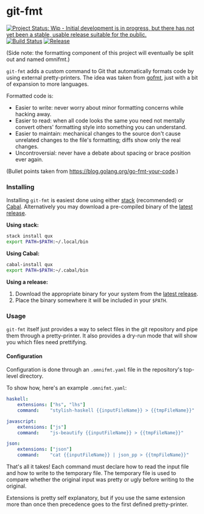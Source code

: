 # git-fmt

[![Project Status: Wip - Initial development is in progress, but there has not yet been a stable, usable release suitable for the public.](http://www.repostatus.org/badges/1.0.0/wip.svg)](http://www.repostatus.org/#wip)
[![Build Status](https://travis-ci.org/hjwylde/git-fmt.svg?branch=master)](https://travis-ci.org/hjwylde/git-fmt)
[![Release](https://img.shields.io/github/release/hjwylde/git-fmt.svg)](https://github.com/hjwylde/git-fmt/releases/latest)

(Side note: the formatting component of this project will eventually be split out and named omnifmt.)

`git-fmt` adds a custom command to Git that automatically formats code by using external
    pretty-printers.
The idea was taken from [gofmt](https://golang.org/cmd/gofmt/), just with a bit of expansion to more
    languages.

Formatted code is:

* Easier to write: never worry about minor formatting concerns while hacking away.
* Easier to read: when all code looks the same you need not mentally convert others' formatting
  style into something you can understand.
* Easier to maintain: mechanical changes to the source don't cause unrelated changes to the file's
  formatting; diffs show only the real changes.
* Uncontroversial: never have a debate about spacing or brace position ever again.

(Bullet points taken from https://blog.golang.org/go-fmt-your-code.)

### Installing

Installing `git-fmt` is easiest done using either
    [stack](https://github.com/commercialhaskell/stack) (recommended) or
    [Cabal](https://github.com/haskell/cabal).
Alternatively you may download a pre-compiled binary of the
    [latest release](https://github.com/hjwylde/git-fmt/releases/latest).

**Using stack:**

```bash
stack install qux
export PATH=$PATH:~/.local/bin
```

**Using Cabal:**

```bash
cabal-install qux
export PATH=$PATH:~/.cabal/bin
```

**Using a release:**

1. Download the appropriate binary for your system from the [latest release](https://github.com/hjwylde/git-fmt/releases/latest).
2. Place the binary somewhere it will be included in your `$PATH`.

### Usage

`git-fmt` itself just provides a way to select files in the git repository and pipe them through a
    pretty-printer.
It also provides a dry-run mode that will show you which files need prettifying.

#### Configuration

Configuration is done through an `.omnifmt.yaml` file in the repository's top-level directory.

To show how, here's an example `.omnifmt.yaml`:
```yaml
haskell:
    extensions: ["hs", "lhs"]
    command:    "stylish-haskell {{inputFileName}} > {{tmpFileName}}"

javascript:
    extensions: ["js"]
    command:    "js-beautify {{inputFileName}} > {{tmpFileName}}"

json:
    extensions: ["json"]
    command:    "cat {{inputFileName}} | json_pp > {{tmpFileName}}"
```

That's all it takes!
Each command must declare how to read the input file and how to write to the temporary file.
The temporary file is used to compare whether the original input was pretty or ugly before writing
    to the original.

Extensions is pretty self explanatory, but if you use the same extension more than once then
    precedence goes to the first defined pretty-printer.

